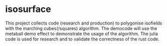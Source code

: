 # isosurface
This project collects code (research and production) to polygonise isofields with the marching cubes(/squares) algorithm. The democode will use 
the metaball demo effect to demonstrate the usage of the algorithm.
The julia code is used for research and to validate the correctness of the rust code.
